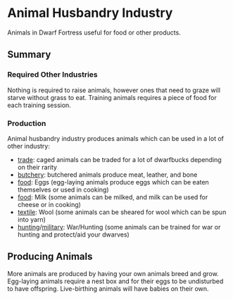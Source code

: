 # Animal Husbandry Industry

Animals in Dwarf Fortress useful for food or other products.

## Summary

### Required Other Industries

Nothing is required to raise animals, however ones that need to graze will starve without grass to eat. Training animals requires a piece of
food for each training session.

### Production

Animal husbandry industry produces animals which can be used in a lot of other industry:

- [trade](./trade): caged animals can be traded for a lot of dwarfbucks depending on their rarity
- [butchery](./butchery): butchered animals produce meat, leather, and bone
- [food](./food): Eggs (egg-laying animals produce eggs which can be eaten themselves or used in cooking)
- [food](./food): Milk (some animals can be milked, and milk can be used for cheese or in cooking)
- [textile](./textile): Wool (some animals can be sheared for wool which can be spun into yarn)
- [hunting](./hunting)/[military](./military): War/Hunting (some animals can be trained for war or hunting and protect/aid your dwarves)

## Producing Animals

More animals are produced by having your own animals breed and grow. Egg-laying animals require a nest box and for their eggs to be undisturbed
to have offspring. Live-birthing animals will have babies on their own.
